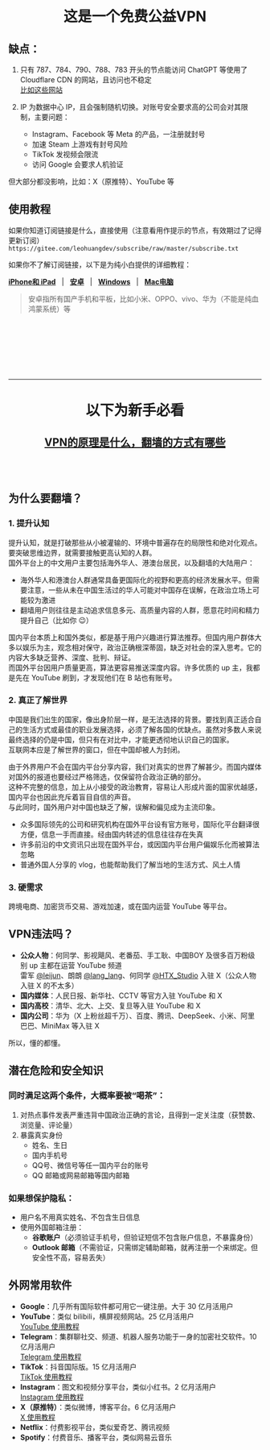 <div align="center">

# 这是一个免费公益VPN

</div>

## 缺点：
1. 只有 787、784、790、788、783 开头的节点能访问 ChatGPT 等使用了 Cloudflare CDN 的网站，且访问也不稳定  
   [比如这些网站](./assets/cloudflareCDN.md)

2. IP 为数据中心 IP，且会强制随机切换。对账号安全要求高的公司会对其限制，主要问题：  
   - Instagram、Facebook 等 Meta 的产品，一注册就封号  
   - 加速 Steam 上游戏有封号风险  
   - TikTok 发视频会限流  
   - 访问 Google 会要求人机验证  

但大部分都没影响，比如：X（原推特）、YouTube 等

## 使用教程

如果你知道订阅链接是什么，直接使用（注意看用作提示的节点，有效期过了记得更新订阅）  
`https://gitee.com/leohuangdev/subscribe/raw/master/subscribe.txt`

如果你不了解订阅链接，以下是为纯小白提供的详细教程：  

**[iPhone和 iPad](./ios.md)**&nbsp;&nbsp;&nbsp;|&nbsp;&nbsp;&nbsp;**[安卓](./android.md)**&nbsp;&nbsp;&nbsp;|&nbsp;&nbsp;&nbsp;**[Windows](./windows.md)**&nbsp;&nbsp;&nbsp;|&nbsp;&nbsp;&nbsp;**[Mac电脑](./mac.md)**

> 安卓指所有国产手机和平板，比如小米、OPPO、vivo、华为（不能是纯血鸿蒙系统）等

<br><br> 
<br><br> 
<br><br> 

---

<div align="center">

# 以下为新手必看</span>

</div>

<div align="center">

## **[VPN的原理是什么，翻墙的方式有哪些](./assets/VPN.md)**  

</div>

<br><br>  

## 为什么要翻墙？

### 1. 提升认知

提升认知，就是打破那些从小被灌输的、环境中普遍存在的局限性和绝对化观点。要突破思维边界，就需要接触更高认知的人群。  
国外平台上的中文用户主要包括海外华人、港澳台居民，以及翻墙的大陆用户：

- 海外华人和港澳台人群通常具备更国际化的视野和更高的经济发展水平。但需要注意，一些从未在中国生活过的华人可能对中国存在误解，在政治立场上可能较为激进  
- 翻墙用户则往往是主动追求信息多元、高质量内容的人群，愿意花时间和精力提升自己（比如你 😉）

国内平台本质上和国外类似，都是基于用户兴趣进行算法推荐。但国内用户群体大多以娱乐为主，观念相对保守，政治正确根深蒂固，缺乏对社会的深入思考。它的内容大多缺乏营养、深度、批判、辩证。  
而国外平台因用户质量更高，算法更容易推送深度内容。许多优质的 up 主，我都是先在 YouTube 刷到，才发现他们在 B 站也有账号。

### 2. 真正了解世界

中国是我们出生的国家，像出身阶层一样，是无法选择的背景。要找到真正适合自己的生活方式或最佳的职业发展选择，必须了解各国的优缺点。虽然对多数人来说最终选择的仍是中国，但只有在对比中，才能更透彻地认识自己的国家。  
互联网本应是了解世界的窗口，但在中国却被人为封闭。

由于外界用户不会在国内平台分享内容，我们对真实的世界了解甚少。而国内媒体对国外的报道也要经过严格筛选，仅保留符合政治正确的部分。  
这种不完整的信息，加上从小接受的政治教育，容易让人形成片面的国家优越感，国内平台也因此充斥着盲目自信的声音。  
与此同时，国外用户对中国也缺乏了解，误解和偏见成为主流印象。

- 众多国际领先的公司和研究机构在国外平台设有官方账号，国际化平台翻译很方便，信息一手而直接。经由国内转述的信息往往存在失真  
- 许多前沿的中文资讯只出现在国外平台，或因国内平台用户偏娱乐化而被算法忽略  
- 普通外国人分享的 vlog，也能帮助我们了解当地的生活方式、风土人情

### 3. 硬需求

跨境电商、加密货币交易、游戏加速，或在国内运营 YouTube 等平台。

## VPN违法吗？

- **公众人物**：何同学、影视飓风、老番茄、手工耿、中国BOY 及很多百万粉级别 up 主都在运营 YouTube 频道  
  雷军 [@leijun](https://x.com/leijun)、朗朗 [@lang_lang](https://x.com/lang_lang)、何同学 [@HTX_Studio](https://x.com/HTX_Studio) 入驻 X（公众人物入驻 X 的不太多）  
- **国内媒体**：人民日报、新华社、CCTV 等官方入驻 YouTube 和 X  
- **国内高校**：清华、北大、上交、复旦等入驻 YouTube 和 X  
- **国内公司**：华为（X 上粉丝超千万）、百度、腾讯、DeepSeek、小米、阿里巴巴、MiniMax 等入驻 X

所以，懂的都懂。

## 潜在危险和安全知识

### 同时满足这两个条件，大概率要被“喝茶”：
1. 对热点事件发表严重违背中国政治正确的言论，且得到一定关注度（获赞数、浏览量、评论量）  
2. 暴露真实身份  
   - 姓名、生日  
   - 国内手机号  
   - QQ号、微信号等任一国内平台的账号  
   - QQ 邮箱或网易邮箱等国内邮箱  

### 如果想保护隐私：
- 用户名不用真实姓名、不包含生日信息  
- 使用外国邮箱注册：  
  - **谷歌账户**（必须验证手机号，但验证短信不包含账户信息，不暴露身份）  
  - **Outlook 邮箱**（不需验证，只需绑定辅助邮箱，就再注册一个来绑定。但安全性不高，容易丢失）  

## 外网常用软件

- **Google**：几乎所有国际软件都可用它一键注册。大于 30 亿月活用户  
- **YouTube**：类似 bilibili，横屏视频网站。25 亿月活用户  
  [YouTube 使用教程](https://www.youtube.com/watch?v=WSPI21gUpCs)  
- **Telegram**：集群聊社交、频道、机器人服务功能于一身的加密社交软件。10 亿月活用户  
  [Telegram 使用教程](https://www.youtube.com/watch?v=84UHgvfCcec)  
- **TikTok**：抖音国际版。15 亿月活用户  
  [TikTok 使用教程](https://www.youtube.com/watch?v=p0v08l2B5Q0)  
- **Instagram**：图文和视频分享平台，类似小红书。2 亿月活用户  
  [Instagram 使用教程](https://www.youtube.com/watch?v=id9ngLsQorA)  
- **X（原推特）**：类似微博，博客平台。6 亿月活用户  
  [X 使用教程](https://www.youtube.com/watch?v=NZjXp-KQOY8)  
- **Netflix**：付费影视平台，类似爱奇艺、腾讯视频  
- **Spotify**：付费音乐、播客平台，类似网易云音乐  
